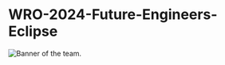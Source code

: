 # WRO-2024-Future-Engineers-Eclipse

![Banner of the team.](Eclipse-Robot/WRO-2024-Future-Engineers-Eclipse/other/img/Eclipse.png)